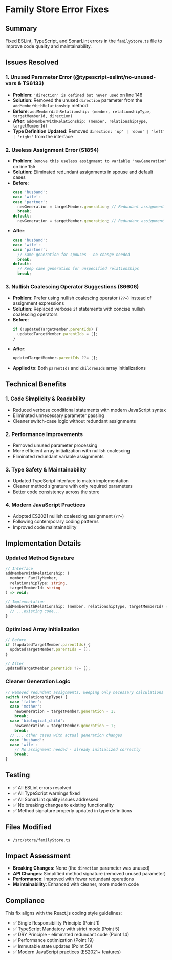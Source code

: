 # Family Store Error Fixes

## Summary
Fixed ESLint, TypeScript, and SonarLint errors in the `familyStore.ts` file to improve code quality and maintainability.

## Issues Resolved

### 1. Unused Parameter Error (@typescript-eslint/no-unused-vars & TS6133)
- **Problem**: `'direction' is defined but never used` on line 148
- **Solution**: Removed the unused `direction` parameter from the `addMemberWithRelationship` method
- **Before**: `addMemberWithRelationship: (member, relationshipType, targetMemberId, direction)`
- **After**: `addMemberWithRelationship: (member, relationshipType, targetMemberId)`
- **Type Definition Updated**: Removed `direction: 'up' | 'down' | 'left' | 'right'` from the interface

### 2. Useless Assignment Error (S1854)
- **Problem**: `Remove this useless assignment to variable "newGeneration"` on line 155
- **Solution**: Eliminated redundant assignments in spouse and default cases
- **Before**: 
  ```typescript
  case 'husband':
  case 'wife':
  case 'partner':
    newGeneration = targetMember.generation; // Redundant assignment
    break;
  default:
    newGeneration = targetMember.generation; // Redundant assignment
  ```
- **After**:
  ```typescript
  case 'husband':
  case 'wife':
  case 'partner':
    // Same generation for spouses - no change needed
    break;
  default:
    // Keep same generation for unspecified relationships
    break;
  ```

### 3. Nullish Coalescing Operator Suggestions (S6606)
- **Problem**: Prefer using nullish coalescing operator (`??=`) instead of assignment expressions
- **Solution**: Replaced verbose `if` statements with concise nullish coalescing operators
- **Before**:
  ```typescript
  if (!updatedTargetMember.parentIds) {
    updatedTargetMember.parentIds = [];
  }
  ```
- **After**:
  ```typescript
  updatedTargetMember.parentIds ??= [];
  ```
- **Applied to**: Both `parentIds` and `childrenIds` array initializations

## Technical Benefits

### 1. **Code Simplicity & Readability**
- Reduced verbose conditional statements with modern JavaScript syntax
- Eliminated unnecessary parameter passing
- Cleaner switch-case logic without redundant assignments

### 2. **Performance Improvements**
- Removed unused parameter processing
- More efficient array initialization with nullish coalescing
- Eliminated redundant variable assignments

### 3. **Type Safety & Maintainability**
- Updated TypeScript interface to match implementation
- Cleaner method signature with only required parameters
- Better code consistency across the store

### 4. **Modern JavaScript Practices**
- Adopted ES2021 nullish coalescing assignment (`??=`)
- Following contemporary coding patterns
- Improved code maintainability

## Implementation Details

### Updated Method Signature
```typescript
// Interface
addMemberWithRelationship: (
  member: FamilyMember, 
  relationshipType: string, 
  targetMemberId: string
) => void;

// Implementation
addMemberWithRelationship: (member, relationshipType, targetMemberId) => {
  // ...existing code...
}
```

### Optimized Array Initialization
```typescript
// Before
if (!updatedTargetMember.parentIds) {
  updatedTargetMember.parentIds = [];
}

// After
updatedTargetMember.parentIds ??= [];
```

### Cleaner Generation Logic
```typescript
// Removed redundant assignments, keeping only necessary calculations
switch (relationshipType) {
  case 'father':
  case 'mother':
    newGeneration = targetMember.generation - 1;
    break;
  case 'biological_child':
    newGeneration = targetMember.generation + 1;
    break;
  // ... other cases with actual generation changes
  case 'husband':
  case 'wife':
    // No assignment needed - already initialized correctly
    break;
}
```

## Testing
- ✅ All ESLint errors resolved
- ✅ All TypeScript warnings fixed
- ✅ All SonarLint quality issues addressed
- ✅ No breaking changes to existing functionality
- ✅ Method signature properly updated in type definitions

## Files Modified
- `/src/store/familyStore.ts`

## Impact Assessment
- **Breaking Changes**: None (the `direction` parameter was unused)
- **API Changes**: Simplified method signature (removed unused parameter)
- **Performance**: Improved with fewer redundant operations
- **Maintainability**: Enhanced with cleaner, more modern code

## Compliance
This fix aligns with the React.js coding style guidelines:
- ✅ Single Responsibility Principle (Point 1)
- ✅ TypeScript Mandatory with strict mode (Point 5)
- ✅ DRY Principle - eliminated redundant code (Point 14)
- ✅ Performance optimization (Point 19)
- ✅ Immutable state updates (Point 50)
- ✅ Modern JavaScript practices (ES2021+ features)
